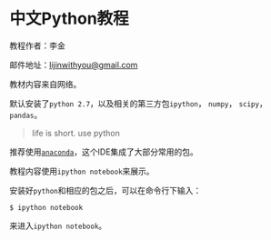 # 中文Python教程

教程作者：李金

邮件地址：lijinwithyou@gmail.com

教材内容来自网络。

默认安装了`python 2.7`，以及相关的第三方包`ipython`， `numpy`， `scipy`，`pandas`。

> life is short. use python

推荐使用[`anaconda`](http://www.continuum.io/downloads)，这个IDE集成了大部分常用的包。

教程内容使用`ipython notebook`来展示。

安装好`python`和相应的包之后，可以在命令行下输入：

```
$ ipython notebook
```
来进入`ipython notebook`。